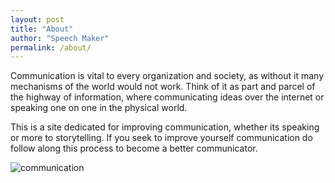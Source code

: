```yaml
---
layout: post
title: "About"
author: "Speech Maker"
permalink: /about/
---
```


Communication is vital to every organization and society, as without it many mechanisms of the world would not work. Think of it as part and parcel of the highway of information, where communicating ideas over the internet or speaking one on one in the physical world. 

This is a site dedicated for improving communication, whether its speaking or more to storytelling. If you seek to improve yourself communication do follow along this process to become a better communicator.

![communication](http://static.wixstatic.com/media/dbf59e_e9381fbf90b54fe2b54176f737073eee~mv2.jpg)
